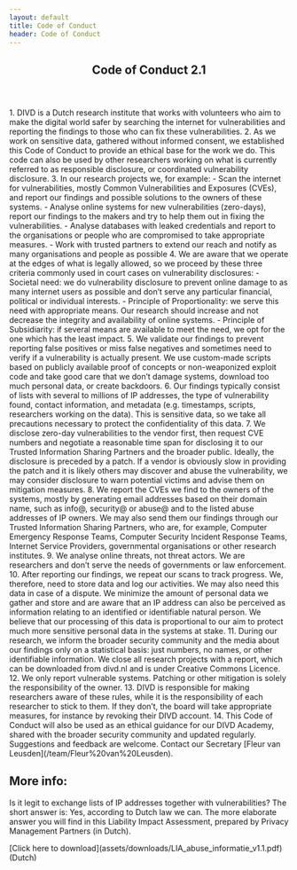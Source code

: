 ```yaml
---
layout: default
title: Code of Conduct
header: Code of Conduct
---
```

<header>
	<h2>Code of Conduct 2.1</h2>
</header>
1. DIVD is a Dutch research institute that works with volunteers who aim to make the digital world safer by searching the internet for vulnerabilities and reporting the findings to those who can fix these vulnerabilities.
2. As we work on sensitive data, gathered without informed consent, we established this Code of Conduct to provide an ethical base for the work we do. This code can also be used by other researchers working on what is currently referred to as responsible disclosure, or coordinated vulnerability disclosure.
3. In our research projects we, for example:
- Scan the internet for vulnerabilities, mostly Common Vulnerabilities and Exposures (CVEs), and report our findings and possible solutions to the owners of these systems.
- Analyse online systems for new vulnerabilities (zero-days), report our findings to the makers and try to help them out in fixing the vulnerabilities.
- Analyse databases with leaked credentials and report to the organisations or people who are compromised to take appropriate measures.
- Work with trusted partners to extend our reach and notify as many organisations and people as possible
4. We are aware that we operate at the edges of what is legally allowed, so we proceed by these three criteria commonly used in court cases on vulnerability disclosures:
- Societal need: we do vulnerability disclosure to prevent online damage to as many internet users as possible and don’t serve any particular financial, political or individual interests.
- Principle of Proportionality: we serve this need with appropriate means. Our research should increase and not decrease the integrity and availability of online systems.
- Principle of Subsidiarity: if several means are available to meet the need, we opt for the one which has the least impact.
5. We validate our findings to prevent reporting false positives or miss false negatives and sometimes need to verify if a vulnerability is actually present. We use custom-made scripts based on publicly available proof of concepts or non-weaponized exploit code and take good care that we don’t damage systems, download too much personal data, or create backdoors.
6. Our findings typically consist of lists with several to millions of IP addresses, the type of vulnerability found, contact information, and metadata (e.g. timestamps, scripts, researchers working on the data). This is sensitive data, so we take all precautions necessary to protect the confidentiality of this data.
7. We disclose zero-day vulnerabilities to the vendor first, then request CVE numbers and negotiate a reasonable time span for disclosing it to our Trusted Information Sharing Partners and the broader public. Ideally, the disclosure is preceded by a patch. If a vendor is obviously slow in providing the patch and it is likely others may discover and abuse the vulnerability, we may consider disclosure to warn potential victims and advise them on mitigation measures.
8. We report the CVEs we find to the owners of the systems, mostly by generating email addresses based on their domain name, such as info@, security@ or abuse@ and to the listed abuse addresses of IP owners. We may also send them our findings through our Trusted Information Sharing Partners, who are, for example, Computer Emergency Response Teams, Computer Security Incident Response Teams, Internet Service Providers, governmental organisations or other research institutes.
9. We analyse online threats, not threat actors. We are researchers and don’t serve the needs of governments or law enforcement.
10. After reporting our findings, we repeat our scans to track progress. We, therefore, need to store data and log our activities. We may also need this data in case of a dispute. We minimize the amount of personal data we gather and store and are aware that an IP address can also be perceived as information relating to an identified or identifiable natural person. We believe that our processing of this data is proportional to our aim to protect much more sensitive personal data in the systems at stake.
11. During our research, we inform the broader security community and the media about our findings only on a statistical basis: just numbers, no names, or other identifiable information. We close all research projects with a report, which can be downloaded from divd.nl and is under Creative Commons Licence.
12. We only report vulnerable systems. Patching or other mitigation is solely  the responsibility of the owner.
13. DIVD is responsible for making researchers aware of these rules, while it is the responsibility of each researcher to stick to them. If they don’t, the board will take appropriate measures, for instance by revoking their DIVD account.
14. This Code of Conduct will also be used as an ethical guidance for our DIVD Academy, shared with the broader security community and updated regularly. Suggestions and feedback are welcome. Contact our Secretary [Fleur van Leusden](/team/Fleur%20van%20Leusden).

 <h2>More info:</h2>
 <p>Is it legit to exchange lists of IP addresses together with vulnerabilities? The short answer is: Yes, according to Dutch law we can. The more elaborate answer you will find in this Liability Impact Assessment, prepared by Privacy Management Partners (in Dutch).</p>
 [Click here to download](assets/downloads/LIA_abuse_informatie_v1.1.pdf) (Dutch)
